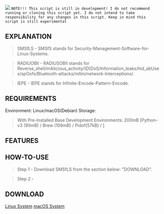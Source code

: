 <img src="/files/banner.png"></img>
```NOTE!!! This script is still in development! I do not recommend running or cloning this script yet. I do not intend to take responsibility for any changes in this script. Keep in mind this script is still experimental```

## EXPLANATION
> SMSfLS    - SMSfS stands for Security-Management-Software-for-Linux-Systems.

> RADIUOBII - RADIUSOBII stands for Reverse_shell/mAlicious_activity/(D)DoS/Information_leaks/hid_abUses/spOofs/Bluetooth-attacks/mItm/network-Interceptions/.

> IEPE      - IEPE stands for Infinite-Encode-Pattern-Encode.

## REQUIREMENTS
Environment: Linux/macOS(Debian)
Storage: 
> With Pre-Installed Base Development Environments: 200mB [Python-v3 (90mB) / Brew (106mB) / Pidof(57kB) / ]
> 
## FEATURES

## HOW-TO-USE
> Step 1    - Download SMSfLS from the section below: "DOWNLOAD".

> Step 2    - 

## DOWNLOAD
<a href="">Linux System</a>
<a href="">macOS System</a>
